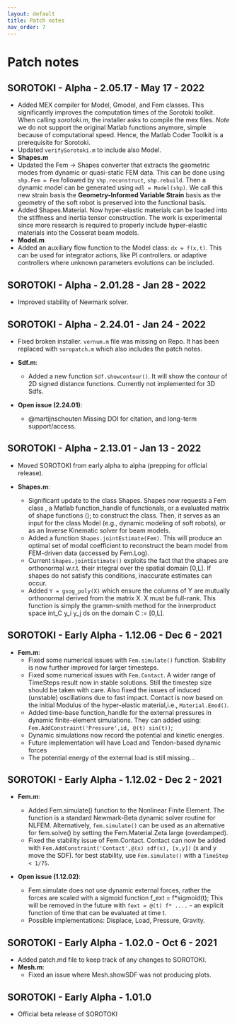 ```yaml
---
layout: default
title: Patch notes
nav_order: 7
---
```


# Patch notes

## SOROTOKI - Alpha - 2.05.17 - May 17 - 2022
- Added MEX compiler for Model, Gmodel, and Fem classes. This significantly improves the computation times of the Sorotoki toolkit. When calling *sorotoki.m*, the installer asks to compile the mex files. *Note* we do not support the original Matlab functions anymore, simple because of computational speed. Hence, the Matlab Coder Toolkit is a prerequisite for Sorotoki.
- Updated `verifySorotoki.m` to include also Model.
- **Shapes.m**
- Updated the Fem -> Shapes converter that extracts the geometric modes from dynamic or quasi-static FEM data. This can be done using `shp.Fem = Fem` followed by `shp.reconstruct`, `shp.rebuild`. Then a dynamic model can be generated using `mdl = Model(shp)`. We call this new strain basis the **Geometry-Informed Variable Strain** basis as the geometry of the soft  robot is preserved into the functional basis.
- Added Shapes.Material. Now hyper-elastic materials can be loaded into the stiffness and inertia tensor construction. The work is experimental since more research is required to properly include hyper-elastic materials  into the Cosserat beam models.
- **Model.m**
- Added an auxiliary flow function to the Model class: `dx = f(x,t)`. This can be used for integrator actions, like PI controllers. or adaptive  controllers where unknown parameters evolutions can be included.

## SOROTOKI - Alpha - 2.01.28 - Jan 28 - 2022
- Improved stability of Newmark solver.

## SOROTOKI - Alpha - 2.24.01 - Jan 24 - 2022
- Fixed broken installer. `vernum.m` file was missing on Repo. It has been
  replaced with `soropatch.m` which also includes the patch notes.
- **Sdf.m**:
  - Added a new function `Sdf.showcontour()`. It will show the contour of 2D
  signed distance functions. Currently not implemented for 3D Sdfs.

- **Open issue (2.24.01)**:    
  - @martijnschouten Missing DOI for citation, and long-term support/access.

## SOROTOKI - Alpha - 2.13.01 - Jan 13 - 2022
- Moved SOROTOKI from early alpha to alpha (prepping for official release).

- **Shapes.m**:
  - Significant update to the class Shapes. Shapes now requests a Fem class
  , a Matlab function_handle of functionals, or a evaluated matrix of
  shape functions (); to construct the class. Then, it serves as an input
  for the class Model (e.g., dynamic modeling of soft robots), or as an
  Inverse Kinematic solver for beam models.
  - Added a function `Shapes.jointEstimate(Fem)`. This will produce an
  optimal set of modal coefficient to reconstruct the beam model from
  FEM-driven data (accessed by Fem.Log).
  - Current `Shapes.jointEstimate()` exploits the fact that the shapes are
  orthonormal w.r.t. their integral over the spatial domain [0,L]. If shapes do not satisfy this conditions, inaccurate estimates can occur.
  - Added `Y = gsog_poly(X)` which ensure the columns of Y are mutually
  orthonormal derived from the matrix X. X must be full-rank. This
  function is simply the gramm-smith method for the innerproduct space
  int_C y_i y_j ds on the domain C := [0,L].

## SOROTOKI - Early Alpha - 1.12.06 - Dec 6 - 2021
- **Fem.m**:
  - Fixed some numerical issues with `Fem.simulate()` function. Stability is
  now further improved for larger timesteps.
  - Fixed some numerical issues with `Fem.Contact`. A wider range of
  TimeSteps result now in stable solutions. Still the timestep size
  should be taken with care. Also fixed the issues of induced
  (unstable) oscillations due to fast impact. Contact is now based on the
  initial Modulus of the hyper-elastic material,i.e., `Material.Emod()`.
  - Added time-base function_handle for the external pressures in dynamic
  finite-element simulations. They can added using:
   `Fem.AddConstraint('Pressure',id, @(t) sin(t))`;
  - Dynamic simulations now record the potential and kinetic energies.
  - Future implementation will have Load and Tendon-based dynamic forces
  - The potential energy of the external load is still missing...

## SOROTOKI - Early Alpha - 1.12.02 - Dec 2 - 2021
- **Fem.m**:
  - Added Fem.simulate() function to the Nonlinear Finite Element. The
  function is a standard Newmark-Beta dynamic solver routine for NLFEM.
  Alternatively, `fem.simulate()` can be used as an alternative for
  fem.solve() by setting the Fem.Material.Zeta large (overdamped).
  - Fixed the stability issue of Fem.Contact. Contact can now be added with
  `Fem.AddConstraint('Contact',@(x) sdf(x), [x,y])` (x and y move the SDF).
  for best stability, use `Fem.simulate()` with a `TimeStep < 1/75`.

- **Open issue (1.12.02)**:
  - Fem.simulate does not use dynamic external forces, rather
  the forces are scaled with a sigmoid function f_ext = f*sigmoid(t);
  This will be removed in the future with `fext = @(t) f* ....` - an
  explicit function of time that can be evaluated at time t.
  - Possible implementations: Displace, Load, Pressure, Gravity.


## SOROTOKI - Early Alpha - 1.02.0 - Oct 6 - 2021
- Added patch.md file to keep track of any changes to SOROTOKI.
- **Mesh.m**:
    - Fixed an issue where Mesh.showSDF was not producing plots.

## SOROTOKI - Early Alpha - 1.01.0
- Official beta release of SOROTOKI
